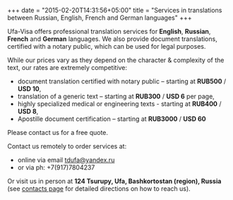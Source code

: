 +++
date = "2015-02-20T14:31:56+05:00"
title = "Services in translations between Russian, English, French and German languages"
+++

Ufa-Visa offers professional translation services for **English**, **Russian**, **French** and **German** languages. We also provide document translations, certified with a notary public, which can be used for legal purposes.

While our prices vary as they depend on the character & complexity of the text, our rates are extremely competitive:


* document translation certified with notary public – starting at **RUB500** / **USD 10**,
* translation of a generic text – starting at  **RUB300** / **USD 6** per page,
* highly specialized medical or engineering texts - starting at  **RUB400** / **USD 8**,
* Apostille document certification – starting at **RUB3000** / **USD 60**

Please contact us for a free quote.

Contact us remotely to order services at:

* online via email [tdufa@yandex.ru](mailto:tdufa@yandex.ru)
* or via ph: +7(917)7804237

Or visit us in person at **124 Tsurupy, Ufa, Bashkortostan (region), Russia** (see [contacts page](/eng/contact) for detailed directions on how to reach us).
